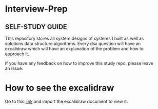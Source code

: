 # Interview-Prep

## **SELF-STUDY GUIDE**

This repository stores all system designs of systems I built as well as solutions data structure algorithms. Every dsa question will have an excalidraw which will have an explanation of the problem and how to approach it. 

If you have any feedback on how to improve this study repo, please leave an issue.

# How to see the excalidraw
Go to this [link](excalidraw.com) and import the excalidraw document to view it.